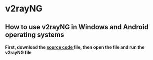# v2rayNG
<h2>How to use v2rayNG in Windows and Android operating systems</h2>


<h4>First, download the <a href="https://github.com/2dust/v2rayN/releases" >source code </a> file, then open the file and run the v2rayNG file</h4>
